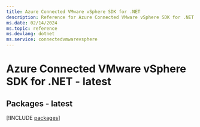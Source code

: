 ```yaml
---
title: Azure Connected VMware vSphere SDK for .NET
description: Reference for Azure Connected VMware vSphere SDK for .NET
ms.date: 02/14/2024
ms.topic: reference
ms.devlang: dotnet
ms.service: connectedvmwarevsphere
---
```

# Azure Connected VMware vSphere SDK for .NET - latest
## Packages - latest
[!INCLUDE [packages](connected-vmware-vsphere-index.md)]